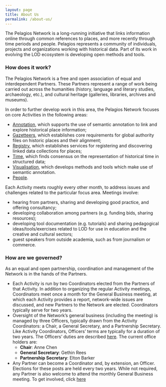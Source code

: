 ```yaml
---
layout: page
title: About Us
permalink: /about-us/
---
```


The Pelagios Network is a long-running initiative that links information online through common references to places, and more recently through time periods and people. Pelagios represents a community of individuals, projects and organizations working with historical data. Part of its work in evolving the LOD ecosystem is developing open methods and tools.

### How does it work?
The Pelagios Network is a free and open association of equal and interdependent Partners. These Partners represent a range of work being carried out across the humanities (history, language and literary studies, archaeology, etc.), and cultural heritage (galleries, libraries, archives and museums).

In order to further develop work in this area, the Pelagios Network focuses on core Activities in the following areas:
- <a href="https://pelagios.github.io/activities/annotation/">Annotation</a>, which supports the use of semantic annotation to link and explore historical place information;
- <a href="https://pelagios.github.io/activities/gazetteers/">Gazetteers</a>, which establishes core requirements for global authority files on historic places and their alignment;
- <a href="https://pelagios.github.io/activities/registry/">Registry</a>, which establishes services for registering and discovering linked data collections for places;
- <a href="https://pelagios.org/activities/time/">Time</a>, which finds consensus on the representation of historical time in structured data;
- <a href="https://pelagios.github.io/activities/visualisation/">Visualisation</a>, which develops methods and tools which make use of semantic annotation.
- <a href="https://pelagios.github.io/activities/people/">People</a>.

Each Activity meets roughly every other month, to address issues and challenges related to the particular focus area. Meetings involve:
- hearing from partners, sharing and developing good practice, and offering consultancy;
- developing collaboration among partners (e.g. funding bids, sharing resources);
- developing tool documentation (e.g. tutorials) and sharing pedagogical ideas/tools/exercises related to LOD for use in education and the creative and cultural sectors;
- guest speakers from outside academia, such as from journalism or commerce.

### How are we governed?
As an equal and open partnership, coordination and management of the Network is in the hands of the Partners.
- Each Activity is run by two Coordinators elected from the Partners of that Activity. In addition to organizing the regular Activity meetings, Coordinators meet once a month for the General Business meeting, at which each Activity provides a report, network-wide issues are discussed, and new Partners to the Network are elected. Coordinators typically serve for two years.
- Oversight of the Network’s general business (including the meeting) is managed by three Officers, typically drawn from the Activity Coordinators: a Chair, a General Secretary, and a Partnership Secretary. Like Activity Coordinators, Officers’ terms are typically for a duration of two years. The Officers’ duties are described <a href="https://docs.google.com/document/d/1wFHkgeYpI3hXuOksDYhmepC9fOL6g8dM8d0kvyUAAWg/edit">here</a>. 
The current office holders are:  
    - **Chair**: Anne Chen  
    - **General Secretary**: Gethin Rees  
    - **Partnership Secretary**: Elton Barker
- Any Partner can become a Coordinator and, by extension, an Officer. Elections for these posts are held every two years. While not required, any Partner is also welcome to attend the monthly General Business meeting.
To get involved, click <a href="https://pelagios.org/contact-us/">here</a>
